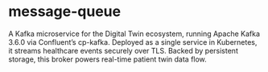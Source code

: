 # message-queue
A Kafka microservice for the Digital Twin ecosystem, running Apache Kafka 3.6.0 via Confluent’s cp-kafka. Deployed as a single service in Kubernetes, it streams healthcare events securely over TLS. Backed by persistent storage, this broker powers real-time patient twin data flow.